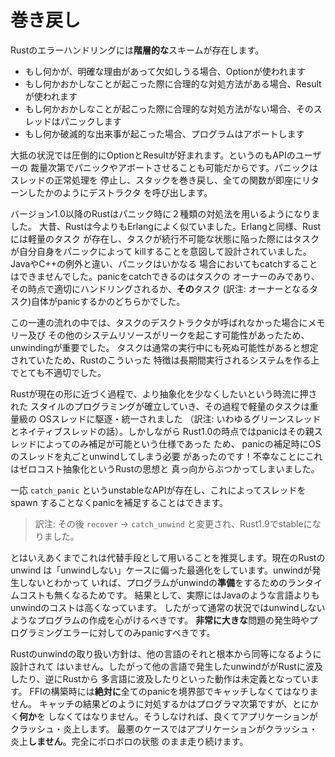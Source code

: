 <!--
# Unwinding
-->

# 巻き戻し

<!--
Rust has a *tiered* error-handling scheme:
-->
Rustのエラーハンドリングには**階層的な**スキームが存在します。

<!--
* If something might reasonably be absent, Option is used.
* If something goes wrong and can reasonably be handled, Result is used.
* If something goes wrong and cannot reasonably be handled, the thread panics.
* If something catastrophic happens, the program aborts.
-->
* もし何かが、明確な理由があって欠如しうる場合、Optionが使われます
* もし何かおかしなことが起こった際に合理的な対処方法がある場合、Resultが使われます
* もし何かおかしなことが起こった際に合理的な対処方法がない場合、そのスレッドはパニックします
* もし何か破滅的な出来事が起こった場合、プログラムはアボートします

<!--
Option and Result are overwhelmingly preferred in most situations, especially
since they can be promoted into a panic or abort at the API user's discretion.
Panics cause the thread to halt normal execution and unwind its stack, calling
destructors as if every function instantly returned.
-->
大抵の状況では圧倒的にOptionとResultが好まれます。というのもAPIのユーザーの
裁量次第でパニックやアボートさせることも可能だからです。パニックはスレッドの正常処理を
停止し、スタックを巻き戻し、全ての関数が即座にリターンしたかのようにデストラクタ
を呼び出します。

<!--
As of 1.0, Rust is of two minds when it comes to panics. In the long-long-ago,
Rust was much more like Erlang. Like Erlang, Rust had lightweight tasks,
and tasks were intended to kill themselves with a panic when they reached an
untenable state. Unlike an exception in Java or C++, a panic could not be
caught at any time. Panics could only be caught by the owner of the task, at which
point they had to be handled or *that* task would itself panic.
-->
バージョン1.0以降のRustはパニック時に２種類の対処法を用いるようになりました。
大昔、Rustは今よりもErlangによく似ていました。Erlangと同様、Rustには軽量のタスク
が存在し、タスクが続行不可能な状態に陥った際にはタスクが自分自身をパニックによって
killすることを意図して設計されていました。JavaやC++の例外と違い、パニックはいかなる
場合においてもcatchすることはできませんでした。panicをcatchできるのはタスクの
オーナーのみであり、その時点で適切にハンドリングされるか、**その**タスク
(訳注: オーナーとなるタスク)自体がpanicするかのどちらかでした。

<!--
Unwinding was important to this story because if a task's
destructors weren't called, it would cause memory and other system resources to
leak. Since tasks were expected to die during normal execution, this would make
Rust very poor for long-running systems!
-->
この一連の流れの中では、タスクのデスクトラクタが呼ばれなかった場合にメモリー及び
その他のシステムリソースがリークを起こす可能性があったため、unwindingが重要でした。
タスクは通常の実行中にも死ぬ可能性があると想定されていたため、Rustのこういった
特徴は長期間実行されるシステムを作る上でとても不適切でした。

<!--
As the Rust we know today came to be, this style of programming grew out of
fashion in the push for less-and-less abstraction. Light-weight tasks were
killed in the name of heavy-weight OS threads. Still, on stable Rust as of 1.0
panics can only be caught by the parent thread. This means catching a panic
requires spinning up an entire OS thread! This unfortunately stands in conflict
to Rust's philosophy of zero-cost abstractions.
-->
Rustが現在の形に近づく過程で、より抽象化を少なくしたいという時流に押された
スタイルのプログラミングが確立していき、その過程で軽量のタスクは重量級の
OSスレッドに駆逐・統一されました
（訳注: いわゆるグリーンスレッドとネイティブスレッドの話）。しかしながら
Rust1.0の時点ではpanicはその親スレッドによってのみ補足が可能という仕様であった
ため、 panicの補足時にOSのスレッドを丸ごとunwindしてしまう必要
があったのです！不幸なことにこれはゼロコスト抽象化というRustの思想と
真っ向からぶつかってしまいました。

<!--
There is an unstable API called `catch_panic` that enables catching a panic
without spawning a thread. Still, we would encourage you to only do this
sparingly. In particular, Rust's current unwinding implementation is heavily
optimized for the "doesn't unwind" case. If a program doesn't unwind, there
should be no runtime cost for the program being *ready* to unwind. As a
consequence, actually unwinding will be more expensive than in e.g. Java.
Don't build your programs to unwind under normal circumstances. Ideally, you
should only panic for programming errors or *extreme* problems.
-->
一応 `catch_panic` というunstableなAPIが存在し、これによってスレッドをspawn
することなくpanicを補足することはできます。

> 訳注: その後 `recover` -> `catch_unwind` と変更され、Rust1.9でstableになりました。

とはいえあくまでこれは代替手段として用いることを推奨します。現在のRustのunwind
は「unwindしない」ケースに偏った最適化をしています。unwindが発生しないとわかって
いれば、プログラムがunwindの**準備**をするためのランタイムコストも無くなるためです。
結果として、実際にはJavaのような言語よりもunwindのコストは高くなっています。
したがって通常の状況ではunwindしないようなプログラムの作成を心がけるべきです。
**非常に大きな**問題の発生時やプログラミングエラーに対してのみpanicすべきです。

<!--
Rust's unwinding strategy is not specified to be fundamentally compatible
with any other language's unwinding. As such, unwinding into Rust from another
language, or unwinding into another language from Rust is Undefined Behavior.
You must *absolutely* catch any panics at the FFI boundary! What you do at that
point is up to you, but *something* must be done. If you fail to do this,
at best, your application will crash and burn. At worst, your application *won't*
crash and burn, and will proceed with completely clobbered state.
-->
Rustのunwindの取り扱い方針は、他の言語のそれと根本から同等になるように設計されて
はいません。したがって他の言語で発生したunwindががRustに波及したり、逆にRustから
多言語に波及したりといった動作は未定義となっています。
FFIの構築時には**絶対に**全てのpanicを境界部でキャッチしなくてはなりません。
キャッチの結果どのように対処するかはプログラマ次第ですが、とにかく**何か**を
しなくてはなりません。そうしなければ、良くてアプリケーションがクラッシュ・炎上します。
最悪のケースではアプリケーションがクラッシュ・炎上**しません**。完全にボロボロの状態
のまま走り続けます。

